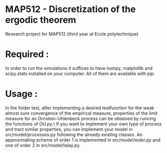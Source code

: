 # MAP512 - Discretization of the ergodic theorem

Research project for MAP512 (third year at Ecole polytechnique)


# Required :
In order to run the simulations it suffices to have numpy, matplotlib and scipy.stats installed on your computer. All of them are available with pip.

# Usage :
In the folder test, after implementing a desired testfunction for the weak almost sure convergence of the empirical measure, properties of the limit measure for an Ornstein-Uhlenbeck process can be obtained by running the functions of OU.py.\\
If you want to implement your own type of process and tract similar properties, you can implement your model in src/model/processes.py following the already existing classes. An approximating scheme of order 1 is implemented in src/model/euler.py and one of order 2 in src/model/talay.py.